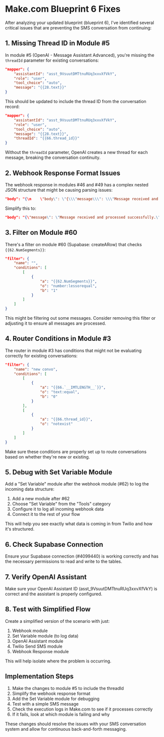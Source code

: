 # Make.com Blueprint 6 Fixes

After analyzing your updated blueprint (blueprint 6), I've identified several critical issues that are preventing the SMS conversation from continuing:

## 1. Missing Thread ID in Module #5

In module #5 (OpenAI - Message Assistant Advanced), you're missing the `threadId` parameter for existing conversations:

```json
"mapper": {
    "assistantId": "asst_9VsuutDMTtnuRUq3xxvXfVkY",
    "role": "user",
    "tool_choice": "auto",
    "message": "{{28.text}}"
}
```

This should be updated to include the thread ID from the conversation record:

```json
"mapper": {
    "assistantId": "asst_9VsuutDMTtnuRUq3xxvXfVkY",
    "role": "user",
    "tool_choice": "auto",
    "message": "{{28.text}}",
    "threadId": "{{66.thread_id}}"
}
```

Without the `threadId` parameter, OpenAI creates a new thread for each message, breaking the conversation continuity.

## 2. Webhook Response Format Issues

The webhook response in modules #46 and #49 has a complex nested JSON structure that might be causing parsing issues:

```json
"body": "{\n    \"body\": \"{\\\"message\\\": \\\"Message received and processed successfully.\\\"}\",\n    \"status\": \"200\",\n    \"headers\": {{73.headers}}\n}"
```

Simplify this to:

```json
"body": "{\"message\": \"Message received and processed successfully.\"}"
```

## 3. Filter on Module #60

There's a filter on module #60 (Supabase: createARow) that checks `{{62.NumSegments}}`:

```json
"filter": {
    "name": "",
    "conditions": [
        [
            {
                "a": "{{62.NumSegments}}",
                "o": "number:lessorequal",
                "b": "1"
            }
        ]
    ]
}
```

This might be filtering out some messages. Consider removing this filter or adjusting it to ensure all messages are processed.

## 4. Router Conditions in Module #3

The router in module #3 has conditions that might not be evaluating correctly for existing conversations:

```json
"filter": {
    "name": "new convo",
    "conditions": [
        [
            {
                "a": "{{66.`__IMTLENGTH__`}}",
                "o": "text:equal",
                "b": "0"
            }
        ],
        [
            {
                "a": "{{66.thread_id}}",
                "o": "notexist"
            }
        ]
    ]
}
```

Make sure these conditions are properly set up to route conversations based on whether they're new or existing.

## 5. Debug with Set Variable Module

Add a "Set Variable" module after the webhook module (#62) to log the incoming data structure:

1. Add a new module after #62
2. Choose "Set Variable" from the "Tools" category
3. Configure it to log all incoming webhook data
4. Connect it to the rest of your flow

This will help you see exactly what data is coming in from Twilio and how it's structured.

## 6. Check Supabase Connection

Ensure your Supabase connection (#4099440) is working correctly and has the necessary permissions to read and write to the tables.

## 7. Verify OpenAI Assistant

Make sure your OpenAI Assistant ID (asst_9VsuutDMTtnuRUq3xxvXfVkY) is correct and the assistant is properly configured.

## 8. Test with Simplified Flow

Create a simplified version of the scenario with just:
1. Webhook module
2. Set Variable module (to log data)
3. OpenAI Assistant module
4. Twilio Send SMS module
5. Webhook Response module

This will help isolate where the problem is occurring.

## Implementation Steps

1. Make the changes to module #5 to include the threadId
2. Simplify the webhook response format
3. Add the Set Variable module for debugging
4. Test with a simple SMS message
5. Check the execution logs in Make.com to see if it processes correctly
6. If it fails, look at which module is failing and why

These changes should resolve the issues with your SMS conversation system and allow for continuous back-and-forth messaging.
